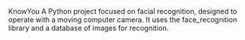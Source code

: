 KnowYou
A Python project focused on facial recognition, designed to operate with a moving computer camera. It uses the face_recognition library and a database of images for recognition.
